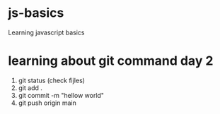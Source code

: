# js-basics

Learning javascript basics

# learning about git command day 2

1. git status (check fijles)
2. git add .
3. git commit -m "hellow world"
4. git push origin main
